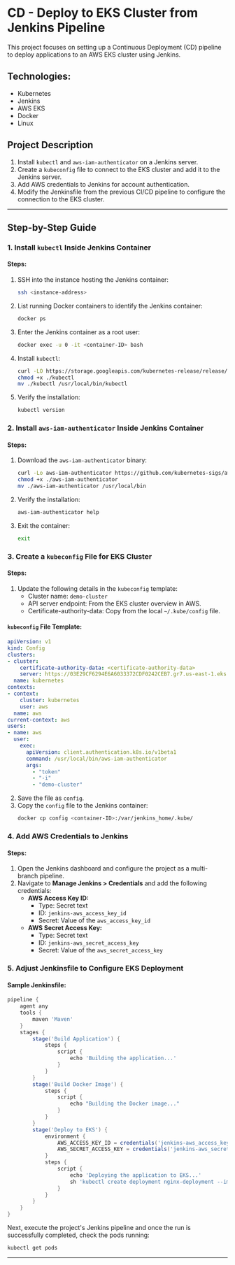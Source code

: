 # CD - Deploy to EKS Cluster from Jenkins Pipeline

This project focuses on setting up a Continuous Deployment (CD) pipeline to deploy applications to an AWS EKS cluster using Jenkins.

## Technologies:
- Kubernetes
- Jenkins
- AWS EKS
- Docker
- Linux

## Project Description
1. Install `kubectl` and `aws-iam-authenticator` on a Jenkins server.
2. Create a `kubeconfig` file to connect to the EKS cluster and add it to the Jenkins server.
3. Add AWS credentials to Jenkins for account authentication.
4. Modify the Jenkinsfile from the previous CI/CD pipeline to configure the connection to the EKS cluster.

---

## Step-by-Step Guide

### 1. Install `kubectl` Inside Jenkins Container
#### Steps:
1. SSH into the instance hosting the Jenkins container:
   ```bash
   ssh <instance-address>
   ```
2. List running Docker containers to identify the Jenkins container:
   ```bash
   docker ps
   ```
3. Enter the Jenkins container as a root user:
   ```bash
   docker exec -u 0 -it <container-ID> bash
   ```
4. Install `kubectl`:
   ```bash
   curl -LO https://storage.googleapis.com/kubernetes-release/release/$(curl -s https://storage.googleapis.com/kubernetes-release/release/stable.txt)/bin/linux/amd64/kubectl
   chmod +x ./kubectl
   mv ./kubectl /usr/local/bin/kubectl
   ```
5. Verify the installation:
   ```bash
   kubectl version
   ```

### 2. Install `aws-iam-authenticator` Inside Jenkins Container
#### Steps:
1. Download the `aws-iam-authenticator` binary:
   ```bash
   curl -Lo aws-iam-authenticator https://github.com/kubernetes-sigs/aws-iam-authenticator/releases/download/v0.6.11/aws-iam-authenticator_0.6.11_linux_amd64
   chmod +x ./aws-iam-authenticator
   mv ./aws-iam-authenticator /usr/local/bin
   ```
2. Verify the installation:
   ```bash
   aws-iam-authenticator help
   ```
3. Exit the container:
   ```bash
   exit
   ```

### 3. Create a `kubeconfig` File for EKS Cluster
#### Steps:
1. Update the following details in the `kubeconfig` template:
   - Cluster name: `demo-cluster`
   - API server endpoint: From the EKS cluster overview in AWS.
   - Certificate-authority-data: Copy from the local `~/.kube/config` file.

#### `kubeconfig` File Template:
```yaml
apiVersion: v1
kind: Config
clusters:
- cluster:
    certificate-authority-data: <certificate-authority-data>
    server: https://03E29CF6294E6A6033372CDF0242CEB7.gr7.us-east-1.eks.amazonaws.com
  name: kubernetes
contexts:
- context:
    cluster: kubernetes
    user: aws
  name: aws
current-context: aws
users:
- name: aws
  user:
    exec:
      apiVersion: client.authentication.k8s.io/v1beta1
      command: /usr/local/bin/aws-iam-authenticator
      args:
        - "token"
        - "-i"
        - "demo-cluster"
```

2. Save the file as `config`.
3. Copy the `config` file to the Jenkins container:
   ```bash
   docker cp config <container-ID>:/var/jenkins_home/.kube/
   ```

### 4. Add AWS Credentials to Jenkins
#### Steps:
1. Open the Jenkins dashboard and configure the project as a multi-branch pipeline.
2. Navigate to **Manage Jenkins > Credentials** and add the following credentials:
   - **AWS Access Key ID:**
     - Type: Secret text
     - ID: `jenkins-aws_access_key_id`
     - Secret: Value of the `aws_access_key_id`
   - **AWS Secret Access Key:**
     - Type: Secret text
     - ID: `jenkins-aws_secret_access_key`
     - Secret: Value of the `aws_secret_access_key`

### 5. Adjust Jenkinsfile to Configure EKS Deployment
#### Sample Jenkinsfile:
```groovy
pipeline {
    agent any
    tools {
        maven 'Maven'
    }
    stages {
        stage('Build Application') {
            steps {
                script {
                    echo 'Building the application...'
                }
            }
        }
        stage('Build Docker Image') {
            steps {
                script {
                    echo "Building the Docker image..."
                }
            }
        }
        stage('Deploy to EKS') {
            environment {
                AWS_ACCESS_KEY_ID = credentials('jenkins-aws_access_key_id')
                AWS_SECRET_ACCESS_KEY = credentials('jenkins-aws_secret_access_key')
            }
            steps {
                script {
                    echo 'Deploying the application to EKS...'
                    sh 'kubectl create deployment nginx-deployment --image nginx'
                }
            }
        }
    }
}
```
Next, execute the project's Jenkins pipeline and once the run is successfully completed, check the pods running: 
```bash
kubectl get pods
```

---


